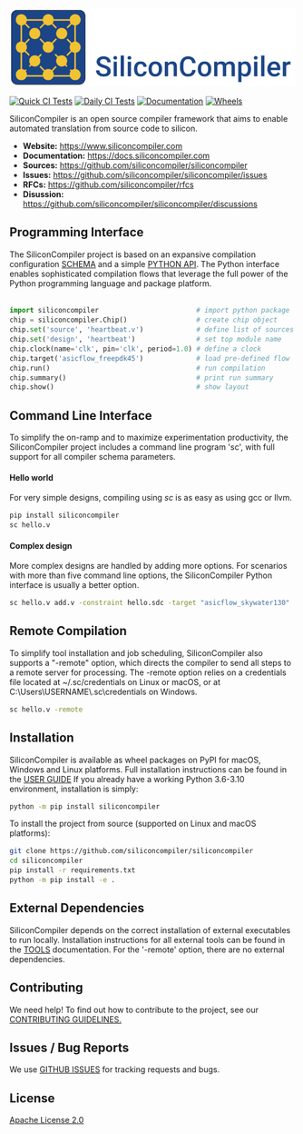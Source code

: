 
![alt text](docs/_images/sc_logo_with_text.png)

[![Quick CI Tests](https://github.com/siliconcompiler/siliconcompiler/actions/workflows/on_push_tests.yml/badge.svg)](https://github.com/siliconcompiler/siliconcompiler/actions/workflows/on_push_tests.yml)
[![Daily CI Tests](https://github.com/siliconcompiler/siliconcompiler/actions/workflows/daily_tests.yml/badge.svg)](https://github.com/siliconcompiler/siliconcompiler/actions/workflows/daily_tests.yml)
[![Documentation](https://github.com/siliconcompiler/siliconcompiler/actions/workflows/docs_test.yml/badge.svg)](https://github.com/siliconcompiler/siliconcompiler/actions/workflows/docs_test.yml)
[![Wheels](https://github.com/siliconcompiler/siliconcompiler/actions/workflows/wheels.yml/badge.svg?event=schedule)](https://github.com/siliconcompiler/siliconcompiler/actions/workflows/wheels.yml)

SiliconCompiler is an open source compiler framework that aims to enable automated translation from source code to silicon.

- **Website:**  https://www.siliconcompiler.com
- **Documentation:**  https://docs.siliconcompiler.com
- **Sources:**  https://github.com/siliconcompiler/siliconcompiler
- **Issues:**  https://github.com/siliconcompiler/siliconcompiler/issues
- **RFCs:**  https://github.com/siliconcompiler/rfcs
- **Disussion:** https://github.com/siliconcompiler/siliconcompiler/discussions


## Programming Interface
The SiliconCompiler project is based on an expansive compilation configuration
[SCHEMA](https://docs.siliconcompiler.com/reference_manual/schema.html) and a
simple [PYTHON API](https://docs.siliconcompiler.com/reference_manual/schema.html).
The Python interface enables sophisticated compilation flows that leverage the
full power of the Python programming language and package platform.

```python

import siliconcompiler                        # import python package
chip = siliconcompiler.Chip()                 # create chip object
chip.set('source', 'heartbeat.v')             # define list of sources
chip.set('design', 'heartbeat')               # set top module name
chip.clock(name='clk', pin='clk', period=1.0) # define a clock
chip.target('asicflow_freepdk45')             # load pre-defined flow
chip.run()                                    # run compilation
chip.summary()                                # print run summary
chip.show()                                   # show layout

```

## Command Line Interface

To simplify the on-ramp and to maximize experimentation productivity, the
SiliconCompiler project includes a command line program 'sc',  with full
support for all compiler schema parameters.

#### Hello world

For very simple designs, compiling using *sc* is as easy as using gcc or llvm.

```bash
pip install siliconcompiler
sc hello.v
```

#### Complex design
More complex designs are handled by adding  more  options. For
scenarios with more than five command line options, the SiliconCompiler
Python interface is usually a better option.

```bash
sc hello.v add.v -constraint hello.sdc -target "asicflow_skywater130"
```


## Remote Compilation

To simplify tool installation and job scheduling, SiliconCompiler also supports a
"-remote" option, which directs the compiler to send all steps to a remote
server for processing. The -remote option relies on a credentials file located at
~/.sc/credentials on Linux or macOS, or at C:\Users\USERNAME\\.sc\credentials on Windows.

```bash
sc hello.v -remote
```

## Installation

SiliconCompiler is available as wheel packages on PyPI for macOS, Windows and
Linux platforms. Full installation instructions can be found in the [USER GUIDE](https://docs.siliconcompiler.com/user_guide/installation.html) If you
already have a working Python 3.6-3.10 environment, installation is simply:

```sh
python -m pip install siliconcompiler
```
To install the project from source (supported on Linux and macOS platforms):

```bash
git clone https://github.com/siliconcompiler/siliconcompiler
cd siliconcompiler
pip install -r requirements.txt
python -m pip install -e .
```

## External Dependencies

SiliconCompiler depends on the correct installation of external executables to
run locally. Installation instructions for all external tools can be found in the [TOOLS](https://docs.siliconcompiler.com/reference_manual/tools.html) documentation. For the '-remote' option,
there are no external dependencies.

## Contributing

We need help! To find out how to contribute to the project, see our
[CONTRIBUTING GUIDELINES.](./CONTRIBUTING.md)

## Issues / Bug Reports

We use [GITHUB ISSUES](https://github.com/siliconcompiler/siliconcompiler/issues)
for tracking requests and bugs.

## License

[Apache License 2.0](LICENSE)
